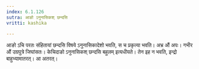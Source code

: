 ```yaml
---
index: 6.1.126
sutra: आङो ऽनुनासिकश् छन्दसि
vritti: kashika

---
```

आङो ऽचि परतः संहितायां छन्दसि विषये ऽनुनासिकादेशो भवति, स च प्रकृत्या भवति। अभ्र औं अपः। गभीर औं उग्रपुत्रे जिघांसतः। केचिदाङो ऽनुनासिकश् छन्दसि बहुलम् इत्यधीयते। तेन इह न भवति, इन्द्रो बाहुभ्यामातरत्। आ अतरत्।